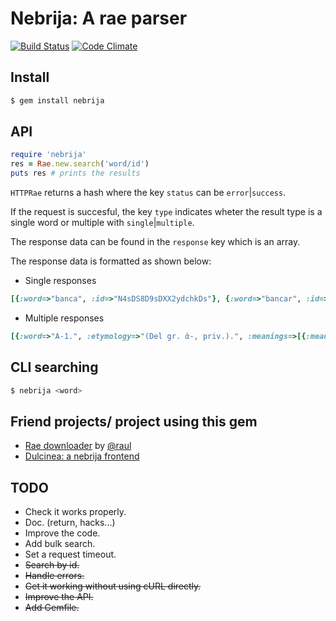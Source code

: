 Nebrija: A rae parser
=====================


[![Build Status](https://travis-ci.org/javierhonduco/nebrija.svg?branch=master)](https://travis-ci.org/javierhonduco/nebrija)
[![Code Climate](https://img.shields.io/codeclimate/github/javierhonduco/nebrija.svg)](https://codeclimate.com/github/javierhonduco/nebrija)


Install
-------

```bash
$ gem install nebrija
```

API
---
```ruby
require 'nebrija'
res = Rae.new.search('word/id') 
puts res # prints the results
```

`HTTPRae` returns a hash where the key `status` can be `error`|`success`.

If the request is succesful, the key `type` indicates wheter the result type is a single word or multiple  with `single`|`multiple`.

The response data can be found in the `response` key which is an array.

The response data is formatted as shown below:
* Single responses
```ruby
[{:word=>"banca", :id=>"N4sDS8D9sDXX2ydchkDs"}, {:word=>"bancar", :id=>"MHpGWYJ6YDXX2bw9Ghwm"}, {:word=>"bance", :id=>"dkcRaDoJTDXX2mbtZ21J"}, {:word=>"banco", :id=>"E0yO6yORQDXX2M4zQtJ3"}]
```
* Multiple responses
```ruby
[{:word=>"A-1.", :etymology=>"(Del gr. ἀ-, priv.).", :meanings=>[{:meaning=>"Carece de significación precisa. Amatar. Asustar. Avenar.", :meta=>"pref."}]}, {:word=>"A1.", :etymology=> nil, :meanings=>[{:meaning=>"Primera letra del abecedario español y del orden latino internacional, que representa un fonema vocálico abierto y central.", :meta=>"f."}, {:meaning=>"Signo de la proposición universal afirmativa.", :meta=>"Fil."}]}, {:word=>"~ por ~ y b por b.", :etymology=> nil, :meanings=>[{:meaning=>"punto por punto.", :meta=>"adv."}]}, {:word=>"A-2.", :etymology=> nil, :meanings=>[{:meaning=>"Denota privación o negación. Acromático. Ateísmo. Ante vocal toma la forma an-. Anestesia. Anorexia.", :meta=>"pref."}]}]
```
CLI searching
---------
```bash
$ nebrija <word>
```

Friend projects/ project using this gem
---------------------------------------
* [Rae downloader](https://github.com/raul/rae-downloader) by [@raul](https://github.com/raul)
* [Dulcinea: a nebrija frontend](https://github.com/javierhonduco/dulcinea) 

TODO
----
* Check it works properly.
* Doc. (return, hacks...)
* Improve the code.
* Add bulk search.
* Set a request timeout.
* ~~Search by id.~~
* ~~Handle errors.~~
* ~~Get it working without using cURL directly.~~
* ~~Improve the API.~~
* ~~Add Gemfile.~~
